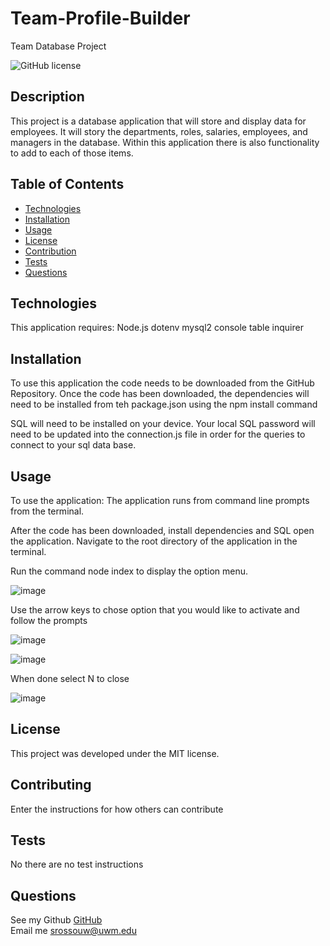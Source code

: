 # Team-Profile-Builder
Team Database Project

 ![GitHub license](https://img.shields.io/badge/license-MIT-blue.svg)

##  Description
This project is a database application that will store and display data for employees. It will story the departments, roles, salaries, employees, and managers in the database. Within this application there is also functionality to add to each of those items.

##  Table of Contents
* [Technologies](#technologies)
* [Installation](#installation)
* [Usage](#usage)
* [License](#license)
* [Contribution](#contributing)
* [Tests](#tests)
* [Questions](#questions)
  
## Technologies
This application requires: 
Node.js 
dotenv 
mysql2 
console table
inquirer


## Installation
To use this application the code needs to be downloaded from the GitHub Repository. Once the code has been downloaded, the dependencies will need to be installed from teh package.json using the npm install command

SQL will need to be installed on your device. Your local SQL password will need to be updated into the connection.js file in order for the queries to connect to your sql data base.

## Usage
To use the application:
The application runs from command line prompts from the terminal. 

After the code has been downloaded, install dependencies and SQL open the application. Navigate to the root directory of the application in the terminal.

Run the command node index to display the option menu. 

![image](https://user-images.githubusercontent.com/105831699/188964970-a11f74cd-8452-45ec-8974-477f319a433d.png)

Use the arrow keys to  chose option that you would like to activate and follow the prompts

![image](https://user-images.githubusercontent.com/105831699/188965063-5e5ad6c7-60fc-4110-af65-6e55896b97df.png)

![image](https://user-images.githubusercontent.com/105831699/188965159-f9606237-e3b2-46fa-b306-0f3a7da469f5.png)

When done select N to close


![image](https://user-images.githubusercontent.com/105831699/188965212-713d4974-544f-40a9-9049-0427f5c368e9.png)



## License
This project was developed under the MIT license.

## Contributing
Enter the instructions for how others can contribute

## Tests
No there are no test instructions

## Questions  
See my Github [GitHub](https://www.github.com/strossouw)  
Email me  <srossouw@uwm.edu>
